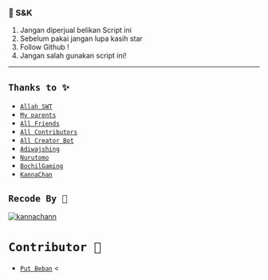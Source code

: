 ### 📮 S&K
1. Jangan diperjual belikan Script ini
2. Sebelum pakai jangan lupa kasih star
3. Follow Github !
4. Jangan salah gunakan script ini!

---------


## ```Thanks to ✨```
* [`Allah SWT`](https://github.com/Putbotz)
* [`My parents`](https://github.com/Putbotz)
* [`All Friends`](https://github.com/Putbotz)
* [`All Contributors`](https://github.com/Putbotz)
* [`All Creator Bot`](https://github.com/Putbotz)
* [`Adiwajshing`](https://github.com/adiwajshing/Baileys)
* [`Nurutomo`](https://github.com/nurutomi)
* [`BochilGaming`](https://github.com/bochilgaming)
* [`KannaChan`](http://github.com/kannachann)

## ```Recode By 🐾```
[![kannachann](https://github.com/Putbotz.png?size=100)](http://github.com/kannachann)

# ```Contributor 🔭```
* [`Put Beban`](https://github.com/Putbotz)
<
